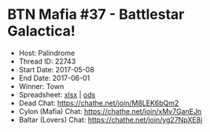 # BTN Mafia #37 - Battlestar Galactica!

* Host: Palindrome
* Thread ID: 22743
* Start Date: 2017-05-08    
* End Date: 2017-06-01
* Winner: Town
* Spreadsheet: [xlsx](../../../../raw/main/btn/37/spreadsheet.xlsx) | [ods](../../../../raw/main/btn/37/spreadsheet.ods)
* Dead Chat: https://chathe.net/join/M8LEK6bQm2
* Cylon (Mafia) Chat: https://chathe.net/join/xMv7GanEJn
* Baltar (Lovers) Chat: https://chathe.net/join/yg27NpXE8j
